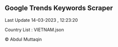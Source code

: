 

## Google Trends Keywords Scraper 
 
Last Update 14-03-2023 , 12:23:20

Country List :
VIETNAM.json



© Abdul Muttaqin 
